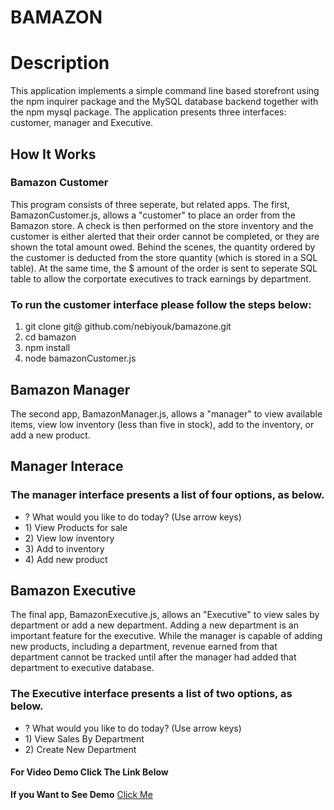 <h1>BAMAZON</h1>
<h1>Description</h1>
<p>This application implements a simple command line based storefront using the npm inquirer package and the MySQL database backend together with the npm mysql package. The application presents three interfaces: customer, manager and Executive.</p>

<h2>How It Works</h2>

<h3>Bamazon Customer</h3>

<p>This program consists of three seperate, but related apps. The first, BamazonCustomer.js, allows a "customer" to place an order from the Bamazon store. A check is then performed on the store inventory and the customer is either alerted that their order cannot be completed, or they are shown the total amount owed. Behind the scenes, the quantity ordered by the customer is deducted from the store quantity (which is stored in a SQL table). At the same time, the $ amount of the order is sent to seperate SQL table to allow the corportate executives to track earnings by department.</p>

<h3>To run the customer interface please follow the steps below:</h3>
<ol>
<li>git clone git@ github.com/nebiyouk/bamazone.git</li>
<li>cd bamazon</li>
<li>npm install</li>
<li>node bamazonCustomer.js</li>
</ol>
<h2>Bamazon Manager</h2>
<p>The second app, BamazonManager.js, allows a "manager" to view available items, view low inventory (less than five in stock), add to the inventory, or add a new product.<p>

<h2>Manager Interace</h2>

<h3>The manager interface presents a list of four options, as below.</h3>

<ul>
  <li> ? What would you like to do today? (Use arrow keys)</li>
  <li>    1) View Products for sale </li>
  <li>    2) View low inventory</li>
  <li>    3) Add to inventory </li>
  <li>    4) Add new product </li>
 </ul>

<h2>Bamazon Executive</h2>

<p>The final app, BamazonExecutive.js, allows an "Executive" to view sales by department or add a new department. Adding a new department is an important feature for the executive. While the manager is capable of adding new products, including a department, revenue earned from that department cannot be tracked until after the manager had added that department to executive database.</p>

<h3>The Executive interface presents a list of two options, as below.</h3>
<ul>
<li> ? What would you like to do today? (Use arrow keys)</li>
<li>    1) View Sales By Department</li>
<li>    2) Create New Department</li>
</ul>
<h4>For Video Demo Click The Link Below</h4>

<strong>If you Want to See Demo</strong> <a href = "https://drive.google.com/file/d/1cZJUIr4l9FyIMe36s-yFiZJxMmV86l42/view" target = "_blank">Click Me</a>
